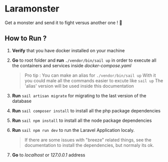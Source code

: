# Laramonster

Get a monster and send it to fight versus another one ! 🐣

## How to Run ?

1. **Verify** that you have docker installed on your machine
2. **Go** to root folder and **run** `./vendor/bin/sail up` in order to execute all the containers and services inside _docker-compose.yaml_

    > Pro tip : You can make an alias for `./vendor/bin/sail up`
    > With it you could male all the commands easier to excute like `sail up`
    > The 'alias' version will be used inside this documentation

3. **Run** `sail artisan migrate` for migrating to the last version of the database
4. **Run** `sail composer install` to install all the php package dependencies
5. **Run** `sail npm install` to install all the node package dependencies
6. **Run** `sail npm run dev` to run the Laravel Application localy.

    > If there are some issues with "breeze" related things, see the documentation to install the dependencies, but normaly its ok.

7. **Go** to _localhost_ or _127.0.0.1_ address
